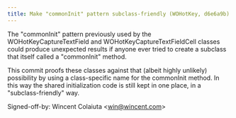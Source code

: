 ```yaml
---
title: Make "commonInit" pattern subclass-friendly (WOHotKey, d6e6a9b)
---
```


The "commonInit" pattern previously used by the WOHotKeyCaptureTextField and WOHotKeyCaptureTextFieldCell classes could produce unexpected results if anyone ever tried to create a subclass that itself called a "commonInit" method.

This commit proofs these classes against that (albeit highly unlikely) possibility by using a class-specific name for the commonInit method. In this way the shared initialization code is still kept in one place, in a "subclass-friendly" way.

Signed-off-by: Wincent Colaiuta &lt;win@wincent.com&gt;
